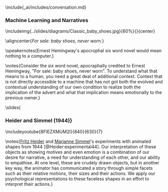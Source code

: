 \include{_ai/includes/conversation.md}

### Machine Learning and Narratives

\includeimg{../slides/diagrams/Classic_baby_shoes.jpg}{60%}{}{center}

\aligncenter{*For sale: baby shoes, never worn.*}

\speakernotes{Ernest Hemingway's apocrophal six word novel would mean nothing to a computer.}

\notes{Consider the six word novel, apocraphally credited to Ernest Hemingway, "For sale: baby shoes, never worn". To understand what that means to a human, you need a great deal of additional context. Context that is not directly accessible to a machine that has not got both the evolved and contextual understanding of our own condition to realize both the implication of the advert and what that implication means emotionally to the previous owner.}

\slides{
### Heider and Simmel (1944)}

\includeyoutube{8FIEZXMUM2I}{840}{630}{7}

\notes{[Fritz Heider](https://en.wikipedia.org/wiki/Fritz_Heider) and [Marianne Simmel](https://en.wikipedia.org/wiki/Marianne_Simmel)'s experiments with animated shapes from 1944 [@Heider:experimental44]. Our interpretation of these objects as showing motives and even emotion is a combination of our desire for narrative, a need for understanding of each other, and our ability to empathise. At one level, these are crudely drawn objects, but in another key way, the animator has communicated a story through simple facets such as their relative motions, their sizes and their actions. We apply our psychological representations to these faceless shapes in an effort to interpret their actions.}
